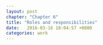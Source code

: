 ```yaml
---
layout: post
chapter: "Chapter 6"
title: "Roles and responsibilities"
date:   2016-03-16 18:04:57 +0800
categories: work
---
```


